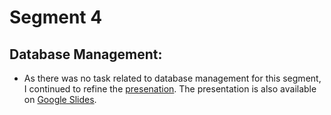# Segment 4
## Database Management:

* As there was no task related to database management for this segment, I continued to refine the [presenation](https://github.com/namin1993/Capstone_Project/blob/lauren-segment-4/segment%20%204%20presentation/final_presentation_v2.pptx).  The presentation is also available on [Google Slides](https://docs.google.com/presentation/d/1Dv4_oMvHP1tcqSeELV1P3IkvWU_IuylzWD8664CBSYo/edit?usp=sharing).
